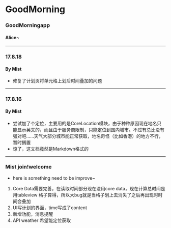 # GoodMorning
### GoodMorningapp
#### Alice~
---
### 17.8.18
#### By Mist
* 修复了计划页将单元格上划后时间叠加的问题
---
### 17.8.16
#### By Mist
* 尝试加了个定位，主要用的是CoreLocation模块，由于种种原因现在地名只能显示英文的，而且由于服务商限制，只能定位到国内城市。不过有总比没有强对吧……天气大部分城市能正常获取，地名奇怪（比如香港）的地方不行，暂时搁置
* 惊了，这文档竟然是Markdown格式的
---
### Mist join!welcome
* here is something need to be improve~
1. Core Data需要完善，在读取时间部分现在没用core data，现在计算总时间是用tableview 格子算得，所以大bug就是当格子划上去消失了之后再出现时时间会叠加
2. UI写计划的界面，time写成了content
3. 新增功能，消息提醒
4. API weather 希望能定位获取
